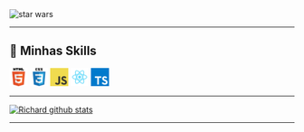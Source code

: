 <img src="https://scontent-for1-1.xx.fbcdn.net/v/t39.30808-6/321244598_1087220721953037_4918364511841912597_n.jpg?_nc_cat=107&ccb=1-7&_nc_sid=730e14&_nc_ohc=2N2jy0UrIEIAX8RUAsR&tn=MS6IM6jK1L7spWA2&_nc_ht=scontent-for1-1.xx&oh=00_AfDbgWKZM3vtL4iaqhfC4Ijx5xbloYgIPDg5ePDwgNHOgg&oe=63A7F18F" alt="star wars"/>

----

## 🚀 Minhas Skills

<div>
<code><img height="32" src="https://raw.githubusercontent.com/github/explore/80688e429a7d4ef2fca1e82350fe8e3517d3494d/topics/html/html.png" alt="HTML5"/></code>
<code><img height="32" src="https://raw.githubusercontent.com/github/explore/80688e429a7d4ef2fca1e82350fe8e3517d3494d/topics/css/css.png" alt="CSS"/></code>
<code><img height="32" src="https://raw.githubusercontent.com/github/explore/80688e429a7d4ef2fca1e82350fe8e3517d3494d/topics/javascript/javascript.png" alt="Javascript"/></code>
<code><img height="32" src="https://raw.githubusercontent.com/github/explore/80688e429a7d4ef2fca1e82350fe8e3517d3494d/topics/react/react.png" alt="React"/></code>
<code><img height="32" src="https://raw.githubusercontent.com/github/explore/80688e429a7d4ef2fca1e82350fe8e3517d3494d/topics/typescript/typescript.png" alt="Typescript"/></code>
  </div>

---


<div>
    <a href="https://github.com/RichardJacomo">
    <img align="center" src="https://github-readme-stats.vercel.app/api?username=RichardJacomo&show_icons=true&theme=dracula&line_height=27" alt="Richard github stats"/>
  </a>
</div>

----




